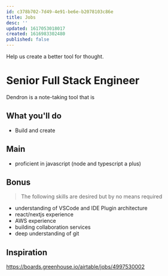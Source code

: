 ```yaml
---
id: c378b702-7d49-4e91-be6e-b2078103c86e
title: Jobs
desc: ''
updated: 1617053018017
created: 1616983302480
published: false
---
```


Help us create a better tool for thought.

# Senior Full Stack Engineer

Dendron is a note-taking tool that is 

## What you'll do
- Build and create 

## Main
- proficient in javascript (node and typescript a plus)

## Bonus

> The following skills are desired but by no means required

- understanding of VSCode and IDE Plugin architecture
- react/nextjs experience
- AWS experience
- building collaboration services 
- deep understanding of git

<!-- https://boards.greenhouse.io/airtable/jobs/4997530002 -->

## Inspiration

https://boards.greenhouse.io/airtable/jobs/4997530002


